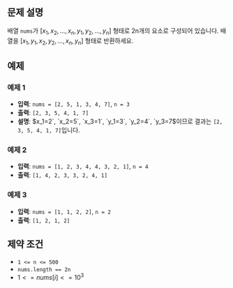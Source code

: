 ## 문제 설명

배열 `nums`가 $`[x_1, x_2, ..., x_n, y_1, y_2, ..., y_n]`$ 형태로 2n개의 요소로 구성되어 있습니다.
배열을 $`[x_1, y_1, x_2, y_2, ..., x_n, y_n]`$ 형태로 반환하세요.

## 예제

### 예제 1
- **입력**: `nums = [2, 5, 1, 3, 4, 7]`, `n = 3`
- **출력**: `[2, 3, 5, 4, 1, 7]`
- **설명**: $`x_1=2`, `x_2=5`, `x_3=1`, `y_1=3`, `y_2=4`, `y_3=7`$이므로 결과는 `[2, 3, 5, 4, 1, 7]`입니다.

### 예제 2
- **입력**: `nums = [1, 2, 3, 4, 4, 3, 2, 1]`, `n = 4`
- **출력**: `[1, 4, 2, 3, 3, 2, 4, 1]`

### 예제 3
- **입력**: `nums = [1, 1, 2, 2]`, `n = 2`
- **출력**: `[1, 2, 1, 2]`

## 제약 조건
- `1 <= n <= 500`
- `nums.length == 2n`
- $`1 <= nums[i] <= 10^3`$
